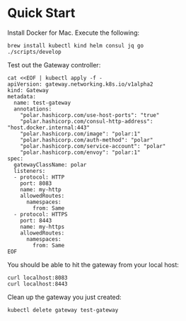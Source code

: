 # Quick Start

Install Docker for Mac. Execute the following:

```/bin/bash
brew install kubectl kind helm consul jq go
./scripts/develop
```

Test out the Gateway controller:

```/bin/bash
cat <<EOF | kubectl apply -f -
apiVersion: gateway.networking.k8s.io/v1alpha2
kind: Gateway
metadata:
  name: test-gateway
  annotations:
    "polar.hashicorp.com/use-host-ports": "true"
    "polar.hashicorp.com/consul-http-address": "host.docker.internal:443"
    "polar.hashicorp.com/image": "polar:1"
    "polar.hashicorp.com/auth-method": "polar"
    "polar.hashicorp.com/service-account": "polar"
    "polar.hashicorp.com/envoy": "polar:1"
spec:
  gatewayClassName: polar
  listeners:
  - protocol: HTTP
    port: 8083
    name: my-http
    allowedRoutes:
      namespaces:
        from: Same
  - protocol: HTTPS
    port: 8443
    name: my-https
    allowedRoutes:
      namespaces:
        from: Same
EOF
```

You should be able to hit the gateway from your local host:

```
curl localhost:8083
curl localhost:8443
```

Clean up the gateway you just created:

```
kubectl delete gateway test-gateway
```